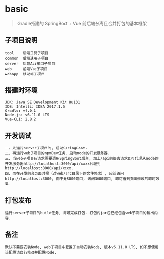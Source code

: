 # basic

> Gradle搭建的 SpringBoot + Vue 前后端分离且合并打包的基本框架

## 子项目说明

```
tool    后端工具子项目
common  后端通用子项目
server  后端Api接口子项目
web     前端Vue子项目
webapp  移动端子项目
```

## 搭建时环境

```
JDK: Java SE Development Kit 8u131
IDE: IntelliJ IDEA 2017.1.5
Gradle: v4.0.1
Node.js: v6.11.0 LTS
Vue-CLI: 2.8.2
```

## 开发调试

```
一、先运行server子项目的, 启动SpringBoot.
二、再运行web子项目的npmDev任务, 启动node的开发服务器.
三、当web子项目有请求需要调用SpringBoot后台, 加上/api前缀去请求即可代理从node的开发服务器http://localhost:3000/api/xxxx代理到http://localhost:8000/api/xxxx.
四、而在开发前台页面时候（对web/src目录下的文件修改）, 应该访问http://localhost:3000, 而不是8000端口, 访问3000端口, 即可看到页面修改的即时效果.

```

## 打包发布

```
运行server子项目的build任务, 即可完成打包. 打包的jar包已经包含web子项目的输出内容.
```

## 备注

```
默认不需要安装Node, web子项目中配置了自动安装Node, 版本v6.11.0 LTS, 如不想使用该配置请自行修改并配置Node.
```
